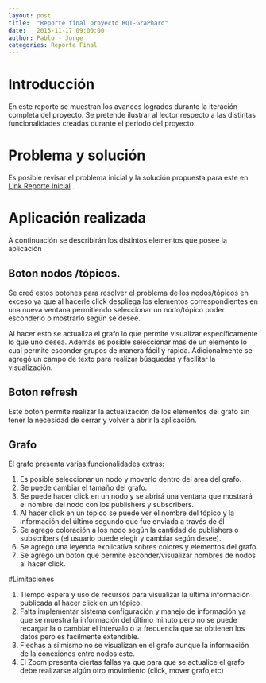 ```yaml
---
layout: post
title:  "Reporte final proyecto RQT-GraPharo"
date:   2015-11-17 09:00:00
author: Pablo - Jorge
categories: Reporte Final 
---
```

 
# Introducción
 
 En este reporte se muestran los avances logrados durante la iteración completa del proyecto. Se pretende ilustrar al lector
 respecto a las distintas funcionalidades creadas durante el periodo del proyecto.
 
# Problema y solución
 
 Es posible revisar el problema inicial y la solución propuesta para este en [Link Reporte Inicial](http://jampueroc.github.io/SE4Robotics/reporte/2015/09/26/Report) .
 
 # Aplicación realizada
 
 A continuación se describirán los distintos elementos que posee la aplicación
 
## Boton nodos /tópicos.

Se creó estos botones para resolver el problema de los nodos/tópicos en exceso ya que al hacerle click 
despliega los elementos correspondientes en una nueva ventana permitiendo seleccionar  un nodo/tópico poder  esconderlo  o mostrarlo según se desee. 

Al hacer esto se actualiza el grafo lo que permite visualizar específicamente lo que uno desea. Además es posible seleccionar 
mas de un elemento lo cual permite esconder grupos de manera fácil y rápida. 
Adicionalmente se agregó un campo de texto para realizar búsquedas y facilitar la visualización.

## Boton refresh

Este botón permite realizar la actualización de los elementos del grafo sin tener la necesidad de cerrar y volver a abrir la aplicación.


## Grafo 

El grafo presenta varias funcionalidades extras:


1. Es posible seleccionar un nodo y moverlo dentro del area del grafo.
1. Se puede cambiar el tamaño del grafo.
1. Se puede hacer click en un nodo y se abrirá una ventana que mostrará el nombre del nodo con los publishers y subscribers.
1. Al hacer click en un tópico se puede ver el nombre del tópico y la información del último segundo que fue enviada a través de él
1. Se agregó coloración a los nodo según la cantidad de publishers o subscribers (el usuario puede elegir y cambiar según desee).
1. Se agregó una leyenda explicativa sobres colores y elementos del grafo.
1. Se agregó un botón que permite esconder/visualizar nombres de nodos al hacer click.

#Limitaciones

1. Tiempo espera y uso de recursos para visualizar la última información publicada al hacer click en un tópico.
1. Falta implementar sistema configuración y manejo de información ya que se muestra la información del último minuto 
pero no se puede recargar la o cambiar el intervalo o la frecuencia que se obtienen los datos pero es facilmente extendible.
1. Flechas a sí mismo no se visualizan en el grafo aunque la información de la conexiones entre nodos este.
1. El Zoom presenta ciertas fallas ya que para que se actualice el grafo debe realizarse algún otro movimiento (click, mover grafo,etc)


